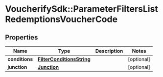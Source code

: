 # VoucherifySdk::ParameterFiltersListRedemptionsVoucherCode

## Properties

| Name | Type | Description | Notes |
| ---- | ---- | ----------- | ----- |
| **conditions** | [**FilterConditionsString**](FilterConditionsString.md) |  | [optional] |
| **junction** | [**Junction**](Junction.md) |  | [optional] |

